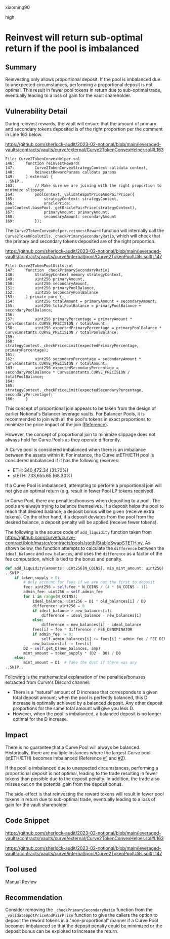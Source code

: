 xiaoming90

high

# Reinvest will return sub-optimal return if the pool is imbalanced

## Summary

Reinvesting only allows proportional deposit. If the pool is imbalanced due to unexpected circumstances, performing a proportional deposit is not optimal. This result in fewer pool tokens in return due to sub-optimal trade, eventually leading to a loss of gain for the vault shareholder.

## Vulnerability Detail

During reinvest rewards, the vault will ensure that the amount of primary and secondary tokens deposited is of the right proportion per the comment in Line 163 below.

https://github.com/sherlock-audit/2023-02-notional/blob/main/leveraged-vaults/contracts/vaults/curve/external/Curve2TokenConvexHelper.sol#L163

```solidity
File: Curve2TokenConvexHelper.sol
146:     function reinvestReward(
147:         Curve2TokenConvexStrategyContext calldata context,
148:         ReinvestRewardParams calldata params
149:     ) external {
..SNIP..
163:         // Make sure we are joining with the right proportion to minimize slippage
164:         poolContext._validateSpotPriceAndPairPrice({
165:             strategyContext: strategyContext,
166:             oraclePrice: poolContext.basePool._getOraclePairPrice(strategyContext),
167:             primaryAmount: primaryAmount,
168:             secondaryAmount: secondaryAmount
169:         });
```

The `Curve2TokenConvexHelper.reinvestReward` function will internally call the `Curve2TokenPoolUtils._checkPrimarySecondaryRatio`, which will check that the primary and secondary tokens deposited are of the right proportion.

https://github.com/sherlock-audit/2023-02-notional/blob/main/leveraged-vaults/contracts/vaults/curve/internal/pool/Curve2TokenPoolUtils.sol#L147

```solidity
File: Curve2TokenPoolUtils.sol
147:     function _checkPrimarySecondaryRatio(
148:         StrategyContext memory strategyContext,
149:         uint256 primaryAmount, 
150:         uint256 secondaryAmount, 
151:         uint256 primaryPoolBalance, 
152:         uint256 secondaryPoolBalance
153:     ) private pure {
154:         uint256 totalAmount = primaryAmount + secondaryAmount;
155:         uint256 totalPoolBalance = primaryPoolBalance + secondaryPoolBalance;
156: 
157:         uint256 primaryPercentage = primaryAmount * CurveConstants.CURVE_PRECISION / totalAmount;        
158:         uint256 expectedPrimaryPercentage = primaryPoolBalance * CurveConstants.CURVE_PRECISION / totalPoolBalance;
159: 
160:         strategyContext._checkPriceLimit(expectedPrimaryPercentage, primaryPercentage);
161: 
162:         uint256 secondaryPercentage = secondaryAmount * CurveConstants.CURVE_PRECISION / totalAmount;
163:         uint256 expectedSecondaryPercentage = secondaryPoolBalance * CurveConstants.CURVE_PRECISION / totalPoolBalance;
164: 
165:         strategyContext._checkPriceLimit(expectedSecondaryPercentage, secondaryPercentage);
166:     }
```

This concept of proportional join appears to be taken from the design of earlier Notional's Balancer leverage vaults. For Balancer Pools, it is recommended to join with all the pool's tokens in exact proportions to minimize the price impact of the join ([Reference](https://docs.balancer.fi/guides/builders/join-pool.html#building-a-join-transaction)).

However, the concept of proportional join to minimize slippage does not always hold for Curve Pools as they operate differently. 

A Curve pool is considered imbalanced when there is an imbalance between the assets within it.  For instance, the Curve stETH/ETH pool is considered imbalanced if it has the following reserves:

- ETH: 340,472.34 (31.70%)
- stETH: 733,655.65 (68.30%)

If a Curve Pool is imbalanced, attempting to perform a proportional join will not give an optimal return (e.g. result in fewer Pool LP tokens received). 

In Curve Pool, there are penalties/bonuses when depositing to a pool. The pools are always trying to balance themselves. If a deposit helps the pool to reach that desired balance, a deposit bonus will be given (receive extra tokens). On the other hand, if a deposit deviates from the pool from the desired balance, a deposit penalty will be applied (receive fewer tokens).

The following is the source code of `add_liquidity` function taken from https://github.com/curvefi/curve-contract/blob/master/contracts/pools/steth/StableSwapSTETH.vy. As shown below, the function attempts to calculate the `difference` between the `ideal_balance` and `new_balances`, and uses the `difference` as a factor of the fee computation, which is tied to the bonus and penalty.

```python
def add_liquidity(amounts: uint256[N_COINS], min_mint_amount: uint256) -> uint256:
..SNIP..
    if token_supply > 0:
        # Only account for fees if we are not the first to deposit
        fee: uint256 = self.fee * N_COINS / (4 * (N_COINS - 1))
        admin_fee: uint256 = self.admin_fee
        for i in range(N_COINS):
            ideal_balance: uint256 = D1 * old_balances[i] / D0
            difference: uint256 = 0
            if ideal_balance > new_balances[i]:
                difference = ideal_balance - new_balances[i]
            else:
                difference = new_balances[i] - ideal_balance
            fees[i] = fee * difference / FEE_DENOMINATOR
            if admin_fee != 0:
                self.admin_balances[i] += fees[i] * admin_fee / FEE_DENOMINATOR
            new_balances[i] -= fees[i]
        D2 = self.get_D(new_balances, amp)
        mint_amount = token_supply * (D2 - D0) / D0
    else:
        mint_amount = D1  # Take the dust if there was any
..SNIP..
```

Following is the mathematical explanation of the penalties/bonuses extracted from Curve's Discord channel:

- There is a “natural” amount of D increase that corresponds to a given total deposit amount; when the pool is perfectly balanced, this D increase is optimally achieved by a balanced deposit. Any other deposit proportions for the same total amount will give you less D.
- However, when the pool is imbalanced, a balanced deposit is no longer optimal for the D increase.

## Impact

There is no guarantee that a Curve Pool will always be balanced. Historically, there are multiple instances where the largest Curve pool (stETH/ETH) becomes imbalanced (Reference [#1](https://twitter.com/LidoFinance/status/1437124281150935044) and [#2](https://www.coindesk.com/markets/2022/06/17/biggest-steth-pool-almost-empty-complicating-exit-for-would-be-sellers/)).

If the pool is imbalanced due to unexpected circumstances, performing a proportional deposit is not optimal, leading to the trade resulting in fewer tokens than possible due to the deposit penalty. In addition, the trade also misses out on the potential gain from the deposit bonus.

The side-effect is that reinvesting the reward tokens will result in fewer pool tokens in return due to sub-optimal trade, eventually leading to a loss of gain for the vault shareholder.

## Code Snippet

https://github.com/sherlock-audit/2023-02-notional/blob/main/leveraged-vaults/contracts/vaults/curve/external/Curve2TokenConvexHelper.sol#L163

https://github.com/sherlock-audit/2023-02-notional/blob/main/leveraged-vaults/contracts/vaults/curve/internal/pool/Curve2TokenPoolUtils.sol#L147

## Tool used

Manual Review

## Recommendation

Consider removing the `_checkPrimarySecondaryRatio` function from the `_validateSpotPriceAndPairPrice` function to give the callers the option to deposit the reward tokens in a "non-proportional" manner if a Curve Pool becomes imbalanced so that the deposit penalty could be minimized or the deposit bonus can be exploited to increase the return.